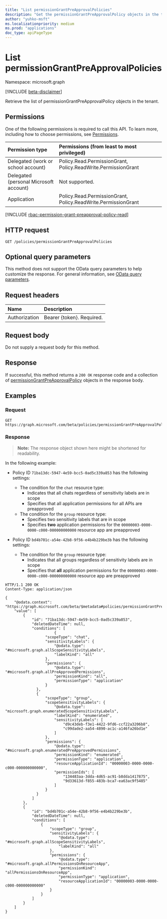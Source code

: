 ```yaml
---
title: "List permissionGrantPreApprovalPolicies"
description: "Get the permissionGrantPreApprovalPolicy objects in the tenant."
author: "yuhko-msft"
ms.localizationpriority: medium
ms.prod: "applications"
doc_type: apiPageType
---
```


# List permissionGrantPreApprovalPolicies
Namespace: microsoft.graph

[!INCLUDE [beta-disclaimer](../../includes/beta-disclaimer.md)]

Retrieve the list of permissionGrantPreApprovalPolicy objects in the tenant.

## Permissions
One of the following permissions is required to call this API. To learn more, including how to choose permissions, see [Permissions](/graph/permissions-reference).

|Permission type|Permissions (from least to most privileged)|
|:---|:---|
|Delegated (work or school account)|Policy.Read.PermissionGrant, Policy.ReadWrite.PermissionGrant|
|Delegated (personal Microsoft account)|Not supported.|
|Application|Policy.Read.PermissionGrant, Policy.ReadWrite.PermissionGrant|

[!INCLUDE [rbac-permission-grant-preapproval-policy-read](../includes/rbac-for-apis/rbac-permission-grant-preapproval-policy-read.md)]

## HTTP request

<!-- {
  "blockType": "ignored"
}
-->
``` http
GET /policies/permissionGrantPreApprovalPolicies
```

## Optional query parameters
This method does not support the OData query parameters to help customize the response. For general information, see [OData query parameters](/graph/query-parameters).

## Request headers
|Name|Description|
|:---|:---|
|Authorization|Bearer {token}. Required.|

## Request body
Do not supply a request body for this method.

## Response

If successful, this method returns a `200 OK` response code and a collection of [permissionGrantPreApprovalPolicy](../resources/permissiongrantpreapprovalpolicy.md) objects in the response body.

## Examples

### Request
<!-- {
  "blockType": "request",
  "name": "list_permissiongrantpreapprovalpolicy"
}
-->
``` http
GET https://graph.microsoft.com/beta/policies/permissionGrantPreApprovalPolicies
```


### Response
>**Note:** The response object shown here might be shortened for readability.

In the following example:

- Policy ID `71ba13dc-5947-4e59-bcc5-0ad5c339a853` has the following settings:
  - The condition for the `chat` resource type:
    - Indicates that all chats regardless of sensitivity labels are in scope
    - Specifies that all application permissions for all APIs are preapproved
  - The condition for the `group` resource type:
    - Specifies two sensitivity labels that are in scope
    - Specifies **two** application permissions for the `00000003-0000-0000-c000-000000000000` resource app are preapproved

- Policy ID `bd4b701c-a54e-42b8-9f56-e4b4b229be3b` has the following settings:
  - The condition for the `group` resource type:
    - Indicates that all groups regardless of sensitivity labels are in scope
    - Specifies that **all** application permissions for the `00000003-0000-0000-c000-000000000000` resource app are preapproved

<!-- {
  "blockType": "response",
  "truncated": true,
  "@odata.type": "Collection(microsoft.graph.permissionGrantPreApprovalPolicy)"
}
-->

``` http
HTTP/1.1 200 OK
Content-Type: application/json

{
    "@odata.context": "https://graph.microsoft.com/beta/$metadata#policies/permissionGrantPreApprovalPolicies",
    "value": [
        {
            "id": "71ba13dc-5947-4e59-bcc5-0ad5c339a853",
            "deletedDateTime": null,
            "conditions": [
                      {
                  "scopeType": "chat",
                  "sensitivityLabels": {
                      "@odata.type": "#microsoft.graph.allScopeSensitivityLabels",
                      "labelKind": "all"
                  },
                  "permissions": {
                      "@odata.type": "#microsoft.graph.allPreApprovedPermissions",
                      "permissionKind": "all",
                      "permissionType": "application"
                  }
              },
              {
                  "scopeType": "group",
                  "scopeSensitivityLabels": {
                      "@odata.type": "microsoft.graph.enumeratedScopeSensitivityLabels",
                      "labelKind": "enumerated",
                      "sensitivityLabels": [
                          "d9c43deb-f3e1-4422-9fd6-ccf22a3206b8",
                          "c99dade2-aa54-4890-ac1c-a146fa26bd1e"
                      ]
                  },
                  "permissions": {
                      "@odata.type": "#microsoft.graph.enumeratedPreApprovedPermissions",
                      "permissionKind": "enumerated",
                      "permissionType": "application",
                      "resourceApplicationId": "00000003-0000-0000-c000-000000000000",
                      "permissionIds": [
                          "134483aa-3dda-4d65-ac91-b8dda1417875",
                          "9d33613d-f855-483b-bca7-ea63ac9f5485"
                      ]
                  }
              }
            ]
        },
        {
            "id": "bd4b701c-a54e-42b8-9f56-e4b4b229be3b",
            "deletedDateTime": null,
            "conditions": [
                {
                    "scopeType": "group",
                    "sensitivityLabels": {
                        "@odata.type": "#microsoft.graph.allScopeSensitivityLabels",
                        "labelKind": "all"
                    },
                    "permissions": {
                        "@odata.type": "#microsoft.graph.allPermissionsOnResourceApp",
                        "permissionKind": "allPermissionsOnResourceApp",
                        "permissionType": "application",
                        "resourceApplicationId": "00000003-0000-0000-c000-000000000000"
                    }
                }
            ]
        }
    ]
}
```
